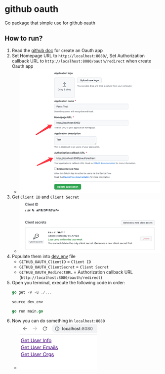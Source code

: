 # github oauth
Go package that simple use for github oauth

## How to run?
1. Read the [github doc](https://docs.github.com/en/developers/apps/building-oauth-apps/creating-an-oauth-app) for create an Oauth app
2. Set Homepage URL to `http://localhost:8080/`, Set Authorization callback URL to `http://localhost:8080/oauth/redirect` when create Oauth app
   - ![img.png](readmeimg/img.png)
3. Get `Client ID` and `Client Secret`
   - ![client_id and client_secret.png](readmeimg/img_1.png)
4. Populate them into [dev_env](dev_env) file
   - `GITHUB_OAUTH_ClientID` = `Client ID`
   - `GITHUB_OAUTH_ClientSecret` = `Client Secret`
   - `GITHUB_OAUTH_RedirectURL` = Authorization callback URL (`http://localhost:8080/oauth/redirect`)
5. Open you terminal, execute the following code in order:
   ```go
   go get -v -u ./...
   ```
   ```shell
   source dev_env
   ```
   ```go
   go run main.go
   ```
6. Now you can do something in `localhost:8080`
   - ![img.png](readmeimg/img_2.png)

